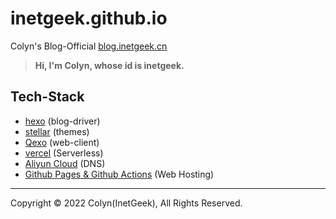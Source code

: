 # inetgeek.github.io
Colyn's Blog-Official
[blog.inetgeek.cn](http://blog.inetgeek.cn)

> **Hi, I'm Colyn, whose id is inetgeek.**

## Tech-Stack
- [hexo](https://hexo.io/) (blog-driver)
- [stellar](https://github.com/xaoxuu/hexo-theme-stellar) (themes)
- [Qexo](https://github.com/Qexo/Qexo) (web-client)
- [vercel](https://vercel.com/) (Serverless)
- [Aliyun Cloud](https://www.aliyun.com) (DNS)
- [Github Pages & Github Actions](https://github.com) (Web Hosting)

-----
Copyright © 2022 Colyn(InetGeek), All Rights Reserved.
